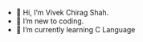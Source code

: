 - 👋 Hi, I’m Vivek Chirag Shah.
- 👀 I’m new to coding.
- 🌱 I’m currently learning C Language

<!---
Vivek-C-Shah/Vivek-C-Shah is a ✨ special ✨ repository because its `README.md` (this file) appears on your GitHub profile.
You can click the Preview link to take a look at your changes.
--->
